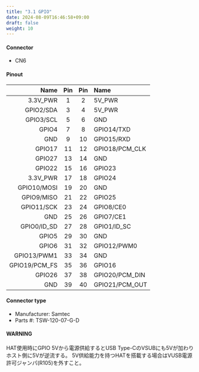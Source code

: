 ```yaml
---
title: "3.1 GPIO"
date: 2024-08-09T16:46:58+09:00
draft: false
weight: 10
---
```

#### Connector #
* CN6

#### Pinout

|Name|Pin|Pin|Name|
|---:|:---:|:---:|:---|
|3.3V_PWR|1|2|5V_PWR|
|GPIO2/SDA|3|4|5V_PWR|
|GPIO3/SCL|5|6|GND|
|GPIO4|7|8|GPIO14/TXD|
|GND|9|10|GPIO15/RXD|
|GPIO17|11|12|GPIO18/PCM_CLK|
|GPIO27|13|14|GND|
|GPIO22|15|16|GPIO23|
|3.3V_PWR|17|18|GPIO24|
|GPIO10/MOSI|19|20|GND|
|GPIO9/MISO|21|22|GPIO25|
|GPIO11/SCK|23|24|GPIO8/CE0|
|GND|25|26|GPIO7/CE1|
|GPIO0/ID_SD|27|28|GPIO1/ID_SC|
|GPIO5|29|30|GND|
|GPIO6|31|32|GPIO12/PWM0|
|GPIO13/PWM1|33|34|GND|
|GPIO19/PCM_FS|35|36|GPIO16|
|GPIO26|37|38|GPIO20/PCM_DIN|
|GND|39|40|GPIO21/PCM_OUT|

#### Connector type
* Manufacturer: Samtec
* Parts #: TSW-120-07-G-D

#### WARNING
HAT使用時にGPIO 5Vから電源供給するとUSB Type-CのVSUBにも5Vが加わりホスト側に5Vが逆流する。
5V供給能力を持つHATを搭載する場合はVUSB電源許可ジャンパ(R105)を外すこと。
